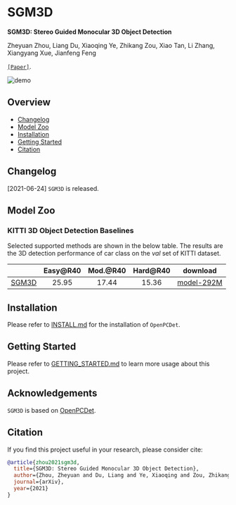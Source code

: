 # SGM3D

**SGM3D: Stereo Guided Monocular 3D Object Detection**

Zheyuan Zhou, Liang Du, Xiaoqing Ye, Zhikang Zou, Xiao Tan, Li Zhang, Xiangyang Xue, Jianfeng Feng

[`[Paper]`](https://arxiv.org/pdf/2112.01914.pdf).

![demo](docs/sgm3d_demo.gif)


## Overview
- [Changelog](#changelog)
- [Model Zoo](#model-zoo)
- [Installation](docs/INSTALL.md)
- [Getting Started](docs/GETTING_STARTED.md)
- [Citation](#citation)


## Changelog

[2021-06-24] `SGM3D` is released. 


## Model Zoo

### KITTI 3D Object Detection Baselines
Selected supported methods are shown in the below table. The results are the 3D detection performance of car class on the *val* set of KITTI dataset.

|                                             | Easy@R40 | Mod.@R40 | Hard@R40 | download | 
|:-------------------------------------------:|:--------:|:--------:|:--------:|:--------:|
| [SGM3D](tools/cfgs/kitti_models/sgm3d.yaml) | 25.95 | 17.44 | 15.36 | [model-292M](https://drive.google.com/file/d/13oAMRWOfqakuCmoKvZ6duFO12qsQI3Ii/view?usp=sharing) |


## Installation

Please refer to [INSTALL.md](docs/INSTALL.md) for the installation of `OpenPCDet`.


## Getting Started

Please refer to [GETTING_STARTED.md](docs/GETTING_STARTED.md) to learn more usage about this project.


## Acknowledgements
`SGM3D` is based on [OpenPCDet](https://github.com/open-mmlab/OpenPCDet). 


## Citation 
If you find this project useful in your research, please consider cite:


```bibtex
@article{zhou2021sgm3d,
  title={SGM3D: Stereo Guided Monocular 3D Object Detection},
  author={Zhou, Zheyuan and Du, Liang and Ye, Xiaoqing and Zou, Zhikang and Tan, Xiao and Zhang, Li and Xue, Xiangyang and Feng, Jianfeng},
  journal={arXiv},
  year={2021}
}
```





